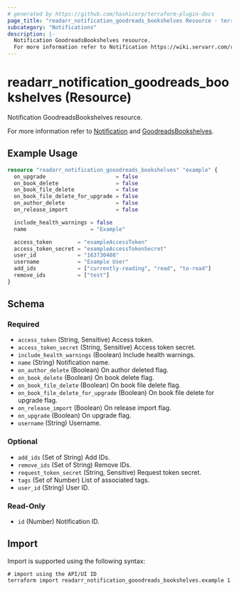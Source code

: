 ```yaml
---
# generated by https://github.com/hashicorp/terraform-plugin-docs
page_title: "readarr_notification_goodreads_bookshelves Resource - terraform-provider-readarr"
subcategory: "Notifications"
description: |-
  Notification GoodreadsBookshelves resource.
  For more information refer to Notification https://wiki.servarr.com/readarr/settings#connect and GoodreadsBookshelves https://wiki.servarr.com/readarr/supported#goodreadsbookshelf.
---
```


# readarr_notification_goodreads_bookshelves (Resource)

<!-- subcategory:Notifications -->Notification GoodreadsBookshelves resource.
For more information refer to [Notification](https://wiki.servarr.com/readarr/settings#connect) and [GoodreadsBookshelves](https://wiki.servarr.com/readarr/supported#goodreadsbookshelf).

## Example Usage

```terraform
resource "readarr_notification_gooodreads_bookshelves" "example" {
  on_upgrade                      = false
  on_book_delete                  = false
  on_book_file_delete             = false
  on_book_file_delete_for_upgrade = false
  on_author_delete                = false
  on_release_import               = false

  include_health_warnings = false
  name                    = "Example"

  access_token        = "exampleAccessToken"
  access_token_secret = "exampleAccessTokenSecret"
  user_id             = "163730408"
  username            = "Example User"
  add_ids             = ["currently-reading", "read", "to-read"]
  remove_ids          = ["test"]
}
```

<!-- schema generated by tfplugindocs -->
## Schema

### Required

- `access_token` (String, Sensitive) Access token.
- `access_token_secret` (String, Sensitive) Access token secret.
- `include_health_warnings` (Boolean) Include health warnings.
- `name` (String) Notification name.
- `on_author_delete` (Boolean) On author deleted flag.
- `on_book_delete` (Boolean) On book delete flag.
- `on_book_file_delete` (Boolean) On book file delete flag.
- `on_book_file_delete_for_upgrade` (Boolean) On book file delete for upgrade flag.
- `on_release_import` (Boolean) On release import flag.
- `on_upgrade` (Boolean) On upgrade flag.
- `username` (String) Username.

### Optional

- `add_ids` (Set of String) Add IDs.
- `remove_ids` (Set of String) Remove IDs.
- `request_token_secret` (String, Sensitive) Request token secret.
- `tags` (Set of Number) List of associated tags.
- `user_id` (String) User ID.

### Read-Only

- `id` (Number) Notification ID.

## Import

Import is supported using the following syntax:

```shell
# import using the API/UI ID
terraform import readarr_notification_gooodreads_bookshelves.example 1
```

